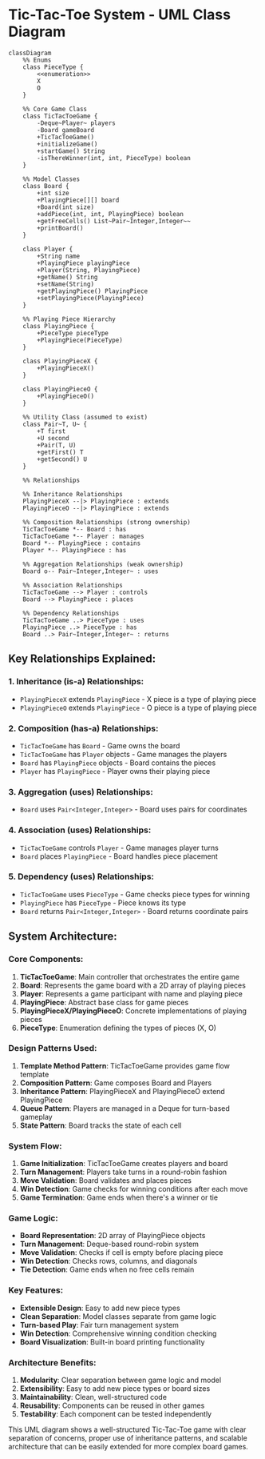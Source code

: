# Tic-Tac-Toe System - UML Class Diagram

```mermaid
classDiagram
    %% Enums
    class PieceType {
        <<enumeration>>
        X
        O
    }

    %% Core Game Class
    class TicTacToeGame {
        -Deque~Player~ players
        -Board gameBoard
        +TicTacToeGame()
        +initializeGame()
        +startGame() String
        -isThereWinner(int, int, PieceType) boolean
    }

    %% Model Classes
    class Board {
        +int size
        +PlayingPiece[][] board
        +Board(int size)
        +addPiece(int, int, PlayingPiece) boolean
        +getFreeCells() List~Pair~Integer,Integer~~
        +printBoard()
    }

    class Player {
        +String name
        +PlayingPiece playingPiece
        +Player(String, PlayingPiece)
        +getName() String
        +setName(String)
        +getPlayingPiece() PlayingPiece
        +setPlayingPiece(PlayingPiece)
    }

    %% Playing Piece Hierarchy
    class PlayingPiece {
        +PieceType pieceType
        +PlayingPiece(PieceType)
    }

    class PlayingPieceX {
        +PlayingPieceX()
    }

    class PlayingPieceO {
        +PlayingPieceO()
    }

    %% Utility Class (assumed to exist)
    class Pair~T, U~ {
        +T first
        +U second
        +Pair(T, U)
        +getFirst() T
        +getSecond() U
    }

    %% Relationships

    %% Inheritance Relationships
    PlayingPieceX --|> PlayingPiece : extends
    PlayingPieceO --|> PlayingPiece : extends

    %% Composition Relationships (strong ownership)
    TicTacToeGame *-- Board : has
    TicTacToeGame *-- Player : manages
    Board *-- PlayingPiece : contains
    Player *-- PlayingPiece : has

    %% Aggregation Relationships (weak ownership)
    Board o-- Pair~Integer,Integer~ : uses

    %% Association Relationships
    TicTacToeGame --> Player : controls
    Board --> PlayingPiece : places

    %% Dependency Relationships
    TicTacToeGame ..> PieceType : uses
    PlayingPiece ..> PieceType : has
    Board ..> Pair~Integer,Integer~ : returns
```

## Key Relationships Explained:

### 1. **Inheritance (is-a) Relationships:**
- `PlayingPieceX` extends `PlayingPiece` - X piece is a type of playing piece
- `PlayingPieceO` extends `PlayingPiece` - O piece is a type of playing piece

### 2. **Composition (has-a) Relationships:**
- `TicTacToeGame` has `Board` - Game owns the board
- `TicTacToeGame` has `Player` objects - Game manages the players
- `Board` has `PlayingPiece` objects - Board contains the pieces
- `Player` has `PlayingPiece` - Player owns their playing piece

### 3. **Aggregation (uses) Relationships:**
- `Board` uses `Pair<Integer,Integer>` - Board uses pairs for coordinates

### 4. **Association (uses) Relationships:**
- `TicTacToeGame` controls `Player` - Game manages player turns
- `Board` places `PlayingPiece` - Board handles piece placement

### 5. **Dependency (uses) Relationships:**
- `TicTacToeGame` uses `PieceType` - Game checks piece types for winning
- `PlayingPiece` has `PieceType` - Piece knows its type
- `Board` returns `Pair<Integer,Integer>` - Board returns coordinate pairs

## System Architecture:

### **Core Components:**

1. **TicTacToeGame**: Main controller that orchestrates the entire game
2. **Board**: Represents the game board with a 2D array of playing pieces
3. **Player**: Represents a game participant with name and playing piece
4. **PlayingPiece**: Abstract base class for game pieces
5. **PlayingPieceX/PlayingPieceO**: Concrete implementations of playing pieces
6. **PieceType**: Enumeration defining the types of pieces (X, O)

### **Design Patterns Used:**

1. **Template Method Pattern**: TicTacToeGame provides game flow template
2. **Composition Pattern**: Game composes Board and Players
3. **Inheritance Pattern**: PlayingPieceX and PlayingPieceO extend PlayingPiece
4. **Queue Pattern**: Players are managed in a Deque for turn-based gameplay
5. **State Pattern**: Board tracks the state of each cell

### **System Flow:**

1. **Game Initialization**: TicTacToeGame creates players and board
2. **Turn Management**: Players take turns in a round-robin fashion
3. **Move Validation**: Board validates and places pieces
4. **Win Detection**: Game checks for winning conditions after each move
5. **Game Termination**: Game ends when there's a winner or tie

### **Game Logic:**

- **Board Representation**: 2D array of PlayingPiece objects
- **Turn Management**: Deque-based round-robin system
- **Move Validation**: Checks if cell is empty before placing piece
- **Win Detection**: Checks rows, columns, and diagonals
- **Tie Detection**: Game ends when no free cells remain

### **Key Features:**

- **Extensible Design**: Easy to add new piece types
- **Clean Separation**: Model classes separate from game logic
- **Turn-based Play**: Fair turn management system
- **Win Detection**: Comprehensive winning condition checking
- **Board Visualization**: Built-in board printing functionality

### **Architecture Benefits:**

1. **Modularity**: Clear separation between game logic and model
2. **Extensibility**: Easy to add new piece types or board sizes
3. **Maintainability**: Clean, well-structured code
4. **Reusability**: Components can be reused in other games
5. **Testability**: Each component can be tested independently

This UML diagram shows a well-structured Tic-Tac-Toe game with clear separation of concerns, proper use of inheritance patterns, and scalable architecture that can be easily extended for more complex board games. 